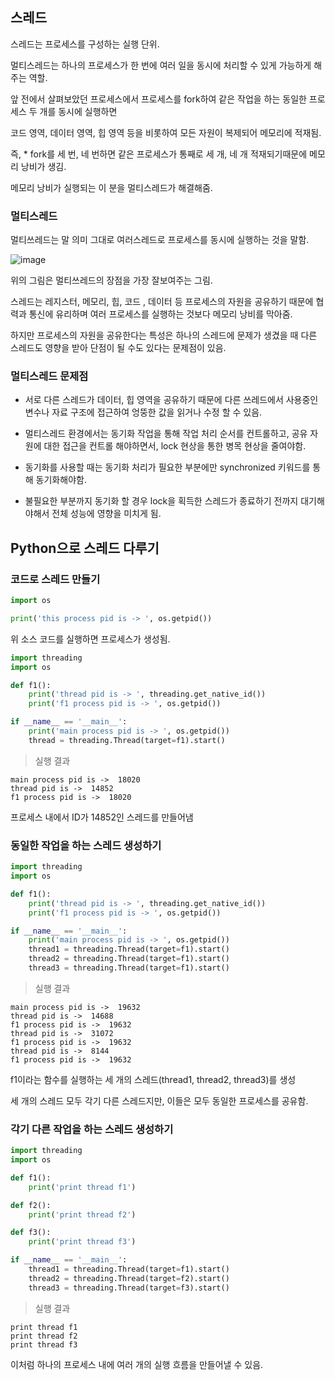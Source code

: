 ## 스레드 

스레드는 프로세스를 구성하는 실행 단위.

멀티스레드는 하나의 프로세스가 한 번에 여러 일을 동시에 처리할 수 있게 가능하게 해주는 역할.

앞 전에서 살펴보았던 프로세스에서 프로세스를 fork하여 같은 작업을 하는 동일한 프로세스 두 개를 동시에 실행하면

코드 영역, 데이터 영역, 힙 영역 등을 비롯하여 모든 자원이 복제되어 메모리에 적재됨.

즉, * fork를 세 번, 네 번하면 같은 프로세스가 통째로 세 개, 네 개 적재되기때문에 메모리 낭비가 생김.

메모리 낭비가 실행되는 이 분을 멀티스레드가 해결해줌.

### 멀티스레드

멀티쓰레드는 말 의미 그대로 여러스레드로 프로세스를 동시에 실행하는 것을 말함.

![image](https://github.com/wltnthss/learning-cs/assets/60785586/a61cf696-d577-49e2-84cb-c2b48737df39)

위의 그림은 멀티쓰레드의 장점을 가장 잘보여주는 그림.

스레드는 레지스터, 메모리, 힙, 코드 , 데이터 등 프로세스의 자원을 공유하기 때문에 협력과 통신에 유리하며 여러 프로세스를 실행하는 것보다 메모리 낭비를 막아줌.

하지만 프로세스의 자원을 공유한다는 특성은 하나의 스레드에 문제가 생겼을 때 다른 스레드도 영향을 받아 단점이 될 수도 있다는 문제점이 있음.

### 멀티스레드 문제점

- 서로 다른 스레드가 데이터, 힙 영역을 공유하기 때문에 다른 쓰레드에서 사용중인 변수나 자료 구조에 접근하여 엉뚱한 값을 읽거나 수정 할 수 있음.

- 멀티스레드 환경에서는 동기화 작업을 통해 작업 처리 순서를 컨트롤하고, 공유 자원에 대한 접근을 컨트롤 해야하면서, lock 현상을 통한 병목 현상을 줄여야함.

- 동기화를 사용할 때는 동기화 처리가 필요한 부분에만 synchronized 키워드를 통해 동기화해야함.

- 불필요한 부분까지 동기화 할 경우 lock을 획득한 스레드가 종료하기 전까지 대기해야해서 전체 성능에 영향을 미치게 됨.

## Python으로 스레드 다루기

### 코드로 스레드 만들기

```python
import os

print('this process pid is -> ', os.getpid())
```

위 소스 코드를 실행하면 프로세스가 생성됨.

````python
import threading
import os 

def f1():
    print('thread pid is -> ', threading.get_native_id())
    print('f1 process pid is -> ', os.getpid())

if __name__ == '__main__':
    print('main process pid is -> ', os.getpid())
    thread = threading.Thread(target=f1).start()
````

> 실행 결과

```
main process pid is ->  18020
thread pid is ->  14852
f1 process pid is ->  18020
```

프로세스 내에서 ID가 14852인 스레드를 만들어냄

### 동일한 작업을 하는 스레드 생성하기

```py
import threading
import os

def f1():
    print('thread pid is -> ', threading.get_native_id())
    print('f1 process pid is -> ', os.getpid())

if __name__ == '__main__':
    print('main process pid is -> ', os.getpid())
    thread1 = threading.Thread(target=f1).start()
    thread2 = threading.Thread(target=f1).start()
    thread3 = threading.Thread(target=f1).start()
```

> 실행 결과

```
main process pid is ->  19632
thread pid is ->  14688
f1 process pid is ->  19632
thread pid is ->  31072
f1 process pid is ->  19632
thread pid is ->  8144
f1 process pid is ->  19632
```

f1이라는 함수를 실행하는 세 개의 스레드(thread1, thread2, thread3)를 생성

세 개의 스레드 모두 각기 다른 스레드지만, 이들은 모두 동일한 프로세스를 공유함.

### 각기 다른 작업을 하는 스레드 생성하기

```python
import threading
import os

def f1():
    print('print thread f1')

def f2():
    print('print thread f2')

def f3():
    print('print thread f3')        

if __name__ == '__main__':
    thread1 = threading.Thread(target=f1).start()
    thread2 = threading.Thread(target=f2).start()
    thread3 = threading.Thread(target=f3).start()
```

> 실행 결과

```
print thread f1
print thread f2
print thread f3
```

이처럼 하나의 프로세스 내에 여러 개의 실행 흐름을 만들어낼 수 있음.
 

